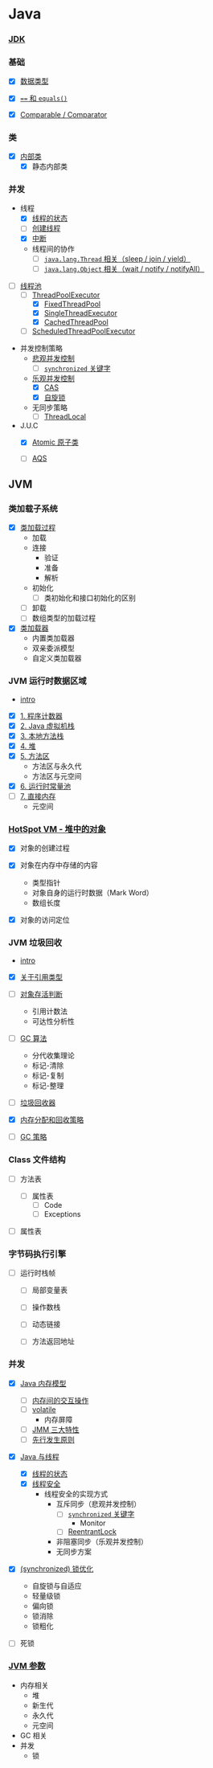 # Java

### [JDK](/docs/Java/JDK.md)

### 基础
- [x] [数据类型](/docs/Java/基础/数据类型.md)
- [x] [`==` 和 `equals()`](/docs/Java/基础/==和equals().md)
- [x] [Comparable / Comparator](/docs/Java/基础/Comparable_Comparator.md)


### 类
- [x] [内部类](/docs/Java/类/内部类.md)
    - [x] 静态内部类

### 并发
- 线程
    - [x] [线程的状态](/docs/Java/JVM/并发/Java与线程/线程的状态.md)
    - [ ] [创建线程](/docs/Java/并发/线程/创建线程.md)
    - [x] [中断](/docs/Java/并发/线程/中断.md)
    - 线程间的协作
        - [ ] [`java.lang.Thread` 相关（sleep / join / yield）](/docs/Java/并发/线程/线程间的协作/thread.md)
        - [ ] [`java.lang.Object` 相关（wait / notify / notifyAll）](/docs/Java/并发/线程/线程间的协作/object.md)
- [ ] [线程池](/docs/Java/并发/线程池)
    - [ ] [ThreadPoolExecutor](/docs/Java/并发/线程池/ThreadPoolExecutor.md)
        - [x] [FixedThreadPool](/docs/Java/并发/线程池/FixedThreadPool.md)
        - [x] [SingleThreadExecutor](/docs/Java/并发/线程池/SingleThreadExecutor.md)
        - [x] [CachedThreadPool](/docs/Java/并发/线程池/CachedThreadPool.md)
    - [ ] [ScheduledThreadPoolExecutor]()
- 并发控制策略
    - [悲观并发控制](/docs/Java/并发/并发控制策略/悲观并发控制)
        - [ ] [`synchronized` 关键字](/docs/Java/JVM/并发/Java与线程/synchronized.md)
    - [乐观并发控制](/docs/Java/并发/并发控制策略/乐观并发控制)
        - [x] [CAS](/docs/Java/并发/并发控制策略/乐观并发控制/CAS.md)
        - [x] [自旋锁](/docs/Java/并发/并发控制策略/乐观并发控制/自旋锁.md)
    - 无同步策略
        - [ ] [ThreadLocal](/docs/Java/并发/并发控制策略/ThreadLocal.md)
- J.U.C
    - [x] [Atomic 原子类](/docs/Java/并发/JUC/Atomic原子类.md)
    - [ ] [AQS]()


## JVM

### 类加载子系统
- [x] [类加载过程](/docs/Java/JVM/类加载子系统/类加载过程.md)
    - 加载
    - 连接
        - 验证
        - 准备
        - 解析
    - 初始化
        - [ ] 类初始化和接口初始化的区别
    - [ ] 卸载
    - [ ] 数组类型的加载过程
- [x] [类加载器](/docs/Java/JVM/类加载子系统/类加载器.md)
    - 内置类加载器
    - 双亲委派模型
    - 自定义类加载器


### JVM 运行时数据区域
- [intro](/docs/Java/JVM/JVM运行时数据区域/README.md)
- [x] [1. 程序计数器](/docs/Java/JVM/JVM运行时数据区域/程序计数器.md)
- [x] [2. Java 虚拟机栈](/docs/Java/JVM/JVM运行时数据区域/Java虚拟机栈.md)
- [x] [3. 本地方法栈](/docs/Java/JVM/JVM运行时数据区域/本地方法栈.md)
- [x] [4. 堆](/docs/Java/JVM/JVM运行时数据区域/堆.md)
- [x] [5. 方法区](/docs/Java/JVM/JVM运行时数据区域/方法区.md)
    - 方法区与永久代
    - 方法区与元空间
- [x] [6. 运行时常量池](/docs/Java/JVM/JVM运行时数据区域/运行时常量池.md)
- [ ] [7. 直接内存](/docs/Java/JVM/JVM运行时数据区域/直接内存.md)
    - 元空间


### [HotSpot VM - 堆中的对象](/docs/Java/JVM/HotSpot中的对象.md)
- [x] 对象的创建过程
- [x] 对象在内存中存储的内容
    - 类型指针
    - 对象自身的运行时数据（Mark Word）
    - 数组长度
- [x] 对象的访问定位


### JVM 垃圾回收
- [intro](/docs/Java/JVM/JVM垃圾回收/README.md)
- [x] [关于引用类型](/docs/Java/JVM/JVM垃圾回收/关于引用类型.md)
- [ ] [对象存活判断](/docs/Java/JVM/JVM垃圾回收/对象存活判断.md)
    - 引用计数法
    - 可达性分析性
- [ ] [GC 算法](/docs/Java/JVM/JVM垃圾回收/GC算法.md)
    - 分代收集理论
    - 标记-清除
    - 标记-复制
    - 标记-整理
- [ ] [垃圾回收器](/docs/Java/JVM/JVM垃圾回收/垃圾回收器.md)
- [x] [内存分配和回收策略](/docs/Java/JVM/JVM垃圾回收/内存分配和回收策略.md)
- [ ] [GC 策略](/docs/Java/JVM/JVM垃圾回收/GC策略.md)


### Class 文件结构
- [ ] 方法表
    - [ ] 属性表
        - [ ] Code
        - [ ] Exceptions
- [ ] 属性表


### 字节码执行引擎
- [ ] 运行时栈帧
    - [ ] 局部变量表
    - [ ] 操作数栈
    - [ ] 动态链接
    - [ ] 方法返回地址


### 并发
- [x] [Java 内存模型](/docs/Java/JVM/并发/Java内存模型/README.md)
    - [ ] [内存间的交互操作](/docs/Java/JVM/并发/Java内存模型/内存间的交互操作.md)
    - [ ] [volatile]()
        - 内存屏障
    - [ ] [JMM 三大特性]()
    - [ ] [先行发生原则]()
- [x] [Java 与线程](/docs/Java/JVM/并发/Java与线程/README.md)
    - [x] [线程的状态](/docs/Java/JVM/并发/Java与线程/线程的状态.md)
    - [x] [线程安全](/docs/Java/JVM/并发/Java与线程/线程安全.md)
        - 线程安全的实现方式
            - 互斥同步（悲观并发控制）
                - [ ] [`synchronized` 关键字](/docs/Java/JVM/并发/Java与线程/synchronized.md)
                    - Monitor
                - [ ] [ReentrantLock]()
            - 非阻塞同步（乐观并发控制）
            - 无同步方案
- [x] [(synchronized) 锁优化](/docs/Java/JVM/并发/Java与线程/锁优化.md)
    - 自旋锁与自适应
    - 轻量级锁
    - 偏向锁
    - 锁消除
    - 锁粗化
- [ ] 死锁


### [JVM 参数](/docs/Java/JVM/JVM参数.md)
- 内存相关
    - 堆
    - 新生代
    - 永久代
    - 元空间
- GC 相关
- 并发
    - 锁